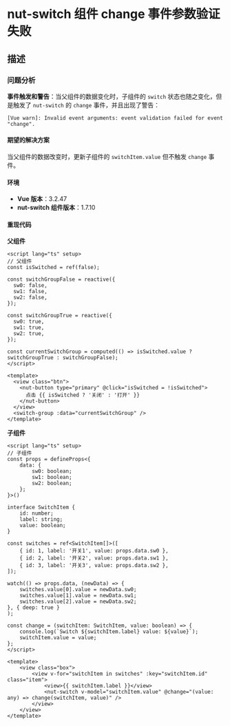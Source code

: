# nut-switch 组件 change 事件参数验证失败

## 描述

### 问题分析

**事件触发和警告**：当父组件的数据变化时，子组件的 `switch` 状态也随之变化，但是触发了 `nut-switch` 的 `change` 事件，并且出现了警告：

```
[Vue warn]: Invalid event arguments: event validation failed for event "change".
```

#### 期望的解决方案

当父组件的数据改变时，更新子组件的 `switchItem.value` 但不触发 `change` 事件。

#### 环境

- **Vue 版本**：3.2.47
- **nut-switch 组件版本**：1.7.10

#### 重现代码

**父组件**

```vue
<script lang="ts" setup>
// 父组件
const isSwitched = ref(false);

const switchGroupFalse = reactive({
  sw0: false,
  sw1: false,
  sw2: false,
});

const switchGroupTrue = reactive({
  sw0: true,
  sw1: true,
  sw2: true,
});

const currentSwitchGroup = computed(() => isSwitched.value ? switchGroupTrue : switchGroupFalse);
</script>

<template>
  <view class="btn">
    <nut-button type="primary" @click="isSwitched = !isSwitched">
      点击 {{ isSwitched ? '关闭' : '打开' }}
    </nut-button>
  </view>
  <switch-group :data="currentSwitchGroup" />
</template>
```

**子组件**

```vue
<script lang="ts" setup>
// 子组件
const props = defineProps<{
    data: {
        sw0: boolean;
        sw1: boolean;
        sw2: boolean;
    };
}>()

interface SwitchItem {
    id: number;
    label: string;
    value: boolean;
}

const switches = ref<SwitchItem[]>([
    { id: 1, label: '开关1', value: props.data.sw0 },
    { id: 2, label: '开关2', value: props.data.sw1 },
    { id: 3, label: '开关3', value: props.data.sw2 },
]);

watch(() => props.data, (newData) => {
    switches.value[0].value = newData.sw0;
    switches.value[1].value = newData.sw1;
    switches.value[2].value = newData.sw2;
}, { deep: true }
);

const change = (switchItem: SwitchItem, value: boolean) => {
    console.log(`Switch ${switchItem.label} value: ${value}`);
    switchItem.value = value;
};
</script>

<template>
    <view class="box">
        <view v-for="switchItem in switches" :key="switchItem.id" class="item">
            <view>{{ switchItem.label }}</view>
            <nut-switch v-model="switchItem.value" @change="(value: any) => change(switchItem, value)" />
        </view>
    </view>
</template>
```
